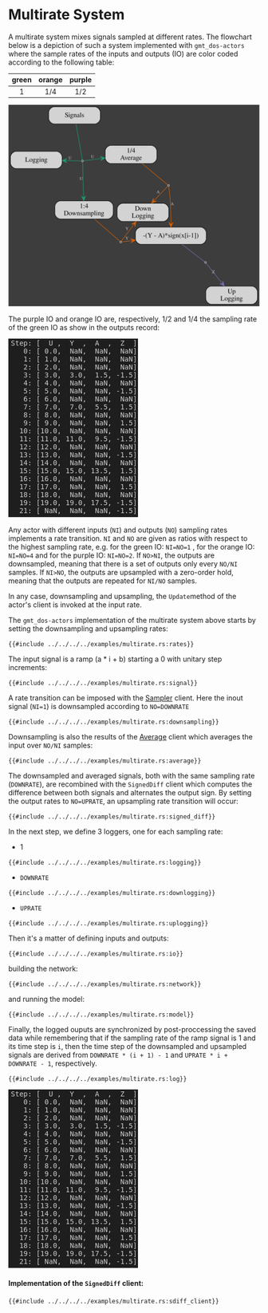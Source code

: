 # Multirate System

A multirate system mixes signals sampled at different rates.
The flowchart below is a depiction of such a system implemented with `gmt_dos-actors` where the sample rates of the inputs and outputs (IO) are color coded according to the following table:

| green | orange | purple |
|:-----:|:------:|:------:|
| 1 | 1/4 | 1/2 |

![Multirate model](multirate-model.dot.svg)

The purple IO and orange IO are, respectively, 1/2 and 1/4 the sampling rate of the green IO as show in the outputs record:

![Multirate logs](multirate_out.png)

Any actor with different inputs (`NI`) and outputs (`NO`) sampling rates implements a rate transition.
`NI` and `NO` are given as ratios with respect to the highest sampling rate, e.g. for the green IO: `NI=NO=1` , for the orange IO: `NI=NO=4` and for the purple IO: `NI=NO=2`.
If `NO>NI`, the outputs are downsampled, meaning that there is a set of outputs only every `NO/NI` samples.
If `NI>NO`, the outputs are upsampled with a zero-order hold, meaning that the outputs are repeated for `NI/NO` samples.

In any case, downsampling and upsampling,
the `Update`method of the actor's client is invoked at the input rate.

The `gmt_dos-actors` implementation of the multirate system above starts by setting the downsampling and upsampling rates:
```rust,no_run,noplayground
{{#include ../../../../examples/multirate.rs:rates}}
```

The input signal is a ramp (a * i + b) starting a 0 with unitary step increments:
```rust,no_run,noplayground
{{#include ../../../../examples/multirate.rs:signal}}
```

A rate transition can be imposed with the [Sampler](https://docs.rs/gmt_dos-actors/latest/gmt_dos_actors/clients/struct.Sampler.html) client.
Here the inout signal (`NI=1`) is downsampled according to `NO=DOWNRATE`
 ```rust,no_run,noplayground
{{#include ../../../../examples/multirate.rs:downsampling}}
```

Downsampling is also the results of the [Average](https://docs.rs/gmt_dos-actors/latest/gmt_dos_actors/clients/struct.Average.html) client which averages the input over `NO/NI` samples:
```rust,no_run,noplayground
{{#include ../../../../examples/multirate.rs:average}}
```

The downsampled and averaged signals, both with the same sampling rate (`DOWNRATE`), are recombined with the `SignedDiff` client which computes the difference between both signals and alternates the output sign.
By setting the output rates to `NO=UPRATE`, an upsampling rate transition will occur:
```rust,no_run,noplayground
{{#include ../../../../examples/multirate.rs:signed_diff}}
```

In the next step, we define 3 loggers, one for each sampling rate:
 * 1
 ```rust,no_run,noplayground
{{#include ../../../../examples/multirate.rs:logging}}
```
 * `DOWNRATE`
  ```rust,no_run,noplayground
{{#include ../../../../examples/multirate.rs:downlogging}}
```
 * `UPRATE`
  ```rust,no_run,noplayground
{{#include ../../../../examples/multirate.rs:uplogging}}
```

Then it's a matter of defining inputs and outputs:
  ```rust,no_run,noplayground
{{#include ../../../../examples/multirate.rs:io}}
```
 building the network:
  ```rust,no_run,noplayground
{{#include ../../../../examples/multirate.rs:network}}
```
and running the model:
  ```rust,no_run,noplayground
{{#include ../../../../examples/multirate.rs:model}}
```

Finally, the logged ouputs are synchronized by post-proccessing the saved data while remembering that if the sampling rate of the ramp signal is 1 and its time step is `i`, then the time step of the downsampled and upsampled signals are derived from `DOWNRATE * (i + 1) - 1` and `UPRATE * i + DOWNRATE - 1`, respectively.
  ```rust,no_run,noplayground
{{#include ../../../../examples/multirate.rs:log}}
```
![Multirate logs](multirate_out.png)


#### Implementation of the `SignedDiff` client:
```rust,no_run,noplayground
{{#include ../../../../examples/multirate.rs:sdiff_client}}
```